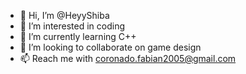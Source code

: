 - 👋 Hi, I’m @HeyyShiba
- 👀 I’m interested in coding
- 🌱 I’m currently learning C++
- 💞️ I’m looking to collaborate on game design
- 📫 Reach me with coronado.fabian2005@gmail.com

<!---
HeyyShiba/HeyyShiba is a ✨ special ✨ repository because its `README.md` (this file) appears on your GitHub profile.
You can click the Preview link to take a look at your changes.
--->
